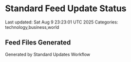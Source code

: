 # Standard Feed Update Status
Last updated: Sat Aug  9 23:23:01 UTC 2025
Categories: technology,business,world

## Feed Files Generated

Generated by Standard Updates Workflow
